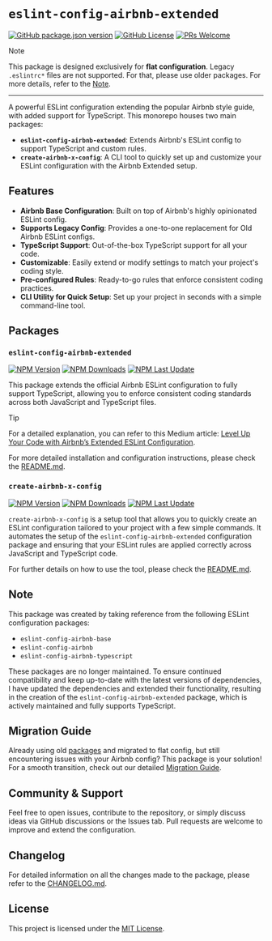 # `eslint-config-airbnb-extended`

[![GitHub package.json version](https://img.shields.io/github/package-json/v/NishargShah/eslint-config-airbnb-extended?label=github%20version)](https://github.com/NishargShah/eslint-config-airbnb-extended)
[![GitHub License](https://img.shields.io/github/license/NishargShah/eslint-config-airbnb-extended)](https://github.com/NishargShah/eslint-config-airbnb-extended/blob/master/LICENSE.txt)
[![PRs Welcome](https://img.shields.io/badge/PRs-welcome-brightgreen.svg)](https://github.com/NishargShah/eslint-config-airbnb-extended/pulls)

> [!NOTE]
> This package is designed exclusively for **flat configuration**. Legacy `.eslintrc*` files are not supported. For that, please use older packages. For more details, refer to the [Note](https://github.com/NishargShah/eslint-config-airbnb-extended?tab=readme-ov-file#note).

---

A powerful ESLint configuration extending the popular Airbnb style guide, with added support for TypeScript. This monorepo houses two main packages:

- **`eslint-config-airbnb-extended`**: Extends Airbnb's ESLint config to support TypeScript and custom rules.
- **`create-airbnb-x-config`**: A CLI tool to quickly set up and customize your ESLint configuration with the Airbnb Extended setup.

## Features

- **Airbnb Base Configuration**: Built on top of Airbnb's highly opinionated ESLint config.
- **Supports Legacy Config**: Provides a one-to-one replacement for Old Airbnb ESLint configs.
- **TypeScript Support**: Out-of-the-box TypeScript support for all your code.
- **Customizable**: Easily extend or modify settings to match your project's coding style.
- **Pre-configured Rules**: Ready-to-go rules that enforce consistent coding practices.
- **CLI Utility for Quick Setup**: Set up your project in seconds with a simple command-line tool.

## Packages

### `eslint-config-airbnb-extended`

[![NPM Version](https://img.shields.io/npm/v/eslint-config-airbnb-extended)](https://www.npmjs.com/package/eslint-config-airbnb-extended)
[![NPM Downloads](https://img.shields.io/npm/dw/eslint-config-airbnb-extended)](https://www.npmjs.com/package/eslint-config-airbnb-extended)
[![NPM Last Update](https://img.shields.io/npm/last-update/eslint-config-airbnb-extended)](https://www.npmjs.com/package/eslint-config-airbnb-extended)

This package extends the official Airbnb ESLint configuration to fully support TypeScript, allowing you to enforce consistent coding standards across both JavaScript and TypeScript files.

> [!TIP]
> For a detailed explanation, you can refer to this Medium article: [Level Up Your Code with Airbnb’s Extended ESLint Configuration](https://medium.com/@iamnisharg/level-up-your-code-with-airbnbs-extended-eslint-configuration-f10be85c23fd).

For more detailed installation and configuration instructions, please check the [README.md](https://github.com/NishargShah/eslint-config-airbnb-extended/tree/master/packages/eslint-config-airbnb-extended#eslint-config-airbnb-extended).

### `create-airbnb-x-config`

[![NPM Version](https://img.shields.io/npm/v/create-airbnb-x-config)](https://www.npmjs.com/package/create-airbnb-x-config)
[![NPM Downloads](https://img.shields.io/npm/dw/create-airbnb-x-config)](https://www.npmjs.com/package/create-airbnb-x-config)
[![NPM Last Update](https://img.shields.io/npm/last-update/create-airbnb-x-config)](https://www.npmjs.com/package/create-airbnb-x-config)

`create-airbnb-x-config` is a setup tool that allows you to quickly create an ESLint configuration tailored to your project with a few simple commands. It automates the setup of the `eslint-config-airbnb-extended` configuration package and ensuring that your ESLint rules are applied correctly across JavaScript and TypeScript code.

For further details on how to use the tool, please check the [README.md](https://github.com/NishargShah/eslint-config-airbnb-extended/tree/master/packages/create-airbnb-x-config#create-airbnb-x-config).

## Note

This package was created by taking reference from the following ESLint configuration packages:

- `eslint-config-airbnb-base`
- `eslint-config-airbnb`
- `eslint-config-airbnb-typescript`

These packages are no longer maintained. To ensure continued compatibility and keep up-to-date with the latest versions of dependencies, I have updated the dependencies and extended their functionality, resulting in the creation of the `eslint-config-airbnb-extended` package, which is actively maintained and fully supports TypeScript.

## Migration Guide

Already using old [packages](https://github.com/NishargShah/eslint-config-airbnb-extended?tab=readme-ov-file#note) and migrated to flat config, but still encountering issues with your Airbnb config? This package is your solution! For a smooth transition, check out our detailed [Migration Guide](https://github.com/NishargShah/eslint-config-airbnb-extended/blob/master/MIGRATION.md).

## Community & Support

Feel free to open issues, contribute to the repository, or simply discuss ideas via GitHub discussions or the Issues tab. Pull requests are welcome to improve and extend the configuration.

## Changelog

For detailed information on all the changes made to the package, please refer to the [CHANGELOG.md](https://github.com/NishargShah/eslint-config-airbnb-extended/blob/master/CHANGELOG.md).

## License

This project is licensed under the [MIT License](https://opensource.org/licenses/mit-license.php).
